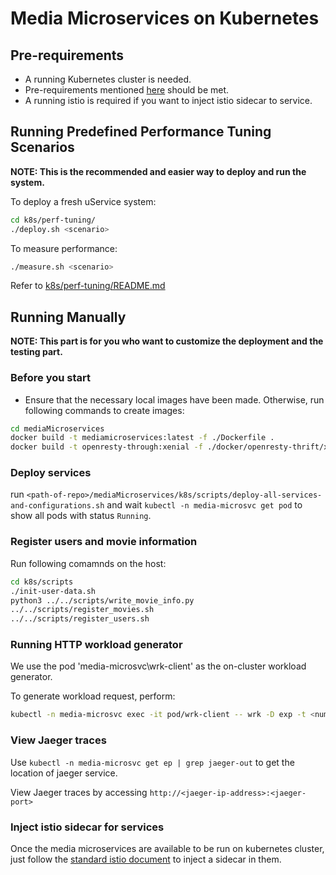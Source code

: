 # Media Microservices on Kubernetes

## Pre-requirements

- A running Kubernetes cluster is needed.
- Pre-requirements mentioned [here](https://github.com/intel-sandbox/DeathStarBenchPlusPlus/blob/master/mediaMicroservices/README.md) should be met.
- A running istio is required if you want to inject istio sidecar to service.

## Running Predefined Performance Tuning Scenarios

**NOTE: This is the recommended and easier way to deploy and run the system.**

To deploy a fresh uService system:

``` bash
cd k8s/perf-tuning/
./deploy.sh <scenario>
```

To measure performance:

``` bash
./measure.sh <scenario>
```

Refer to [k8s/perf-tuning/README.md](https://github.com/intel-sandbox/DeathStarBenchPlusPlus/blob/master/mediaMicroservices/k8s/perf-tuning/README.md)

## Running Manually

**NOTE: This part is for you who want to customize the deployment and the testing part.** 

### Before you start



- Ensure that the necessary local images have been made. Otherwise, run following commands to create images:

```bash
cd mediaMicroservices
docker build -t mediamicroservices:latest -f ./Dockerfile .
docker build -t openresty-through:xenial -f ./docker/openresty-thrift/xenial/Dockerfile ./docker/openresty-thrift
```

### Deploy services

run `<path-of-repo>/mediaMicroservices/k8s/scripts/deploy-all-services-and-configurations.sh`
and wait `kubectl -n media-microsvc get pod` to show all pods with status `Running`.

### Register users and movie information

Run following comamnds on the host:

```bash
cd k8s/scripts 
./init-user-data.sh
python3 ../../scripts/write_movie_info.py
../../scripts/register_movies.sh
../../scripts/register_users.sh
```

### Running HTTP workload generator


We use the pod 'media-microsvc\wrk-client' as the on-cluster workload generator.

To generate workload request, perform:

``` bash
kubectl -n media-microsvc exec -it pod/wrk-client -- wrk -D exp -t <num-threads> -c <num-conns> -d <duration> -L -s <lua script> http://nginx-web-server.media-microsvc.svc.cluster.local:8080 -R <reqs-per-sec>
```

### View Jaeger traces

Use `kubectl -n media-microsvc get ep | grep jaeger-out` to get the location of jaeger service.

View Jaeger traces by accessing `http://<jaeger-ip-address>:<jaeger-port>` 

### Inject istio sidecar for services

Once the media microservices are available to be run on kubernetes cluster, just follow the
[standard istio document](https://istio.io/latest/docs/setup/additional-setup/sidecar-injection/)
to inject a sidecar in them.
